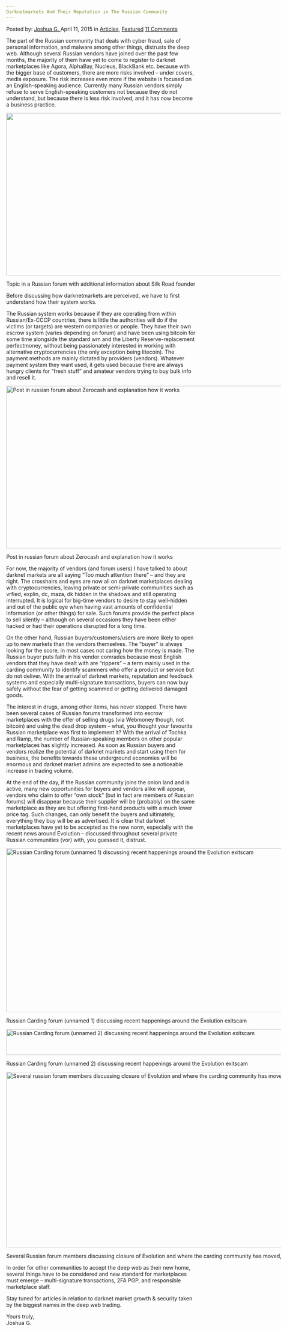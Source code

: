 ```yaml
---
Darknetmarkets And Their Reputation in The Russian Community
---
```

<article class="post-listing post-9875 post type-post status-publish format-standard has-post-thumbnail hentry category-deepdot-news tag-community tag-darknetmarkets tag-reputation tag-russian">
    <div class="post-inner">
    <p class="post-meta">
    <span>Posted by: <a href="https://www.deepdotweb.com/author/joshuag/" title="">Joshua G. </a></span>
    <span>April 11, 2015</span>
    <span>in <a href="https://www.deepdotweb.com/category/articles/" rel="category tag">Articles</a>, <a href="https://www.deepdotweb.com/category/deepdot-news/" rel="category tag">Featured</a></span>
    <span><a href="https://www.deepdotweb.com/2015/04/11/darknetmarkets-and-their-reputation-in-the-russian-community/#comments">11 Comments</a></span>
    </p>
    <div class="clear"></div>
    <div class="entry">
    <p>The part of the Russian community that deals with cyber fraud, sale of personal information, and malware among other things, distrusts the deep web. Although several Russian vendors have joined over the past few months, the majority of them have yet to come to register to darknet marketplaces like Agora, AlphaBay, Nucleus, BlackBank etc. because with the bigger base of customers, there are more risks involved &#8211; under covers, media exposure. The risk increases even more if the website is focused on an English-speaking audience. Currently many Russian vendors simply refuse to serve English-speaking customers not because they do not understand, but because there is less risk involved, and it has now become a business practice.</p>
    <div id="attachment_9880" style="width: 1096px" class="wp-caption aligncenter"><a href="http://www.deepdotweb.com/wp-content/uploads/2015/04/3.jpg"><img class="wp-image-9880 size-full" src="https://www.deepdotweb.com/wp-content/uploads/2015/04/3.jpg" alt="" width="1086" height="432" srcset="https://www.deepdotweb.com/wp-content/uploads/2015/04/3.jpg 1086w, https://www.deepdotweb.com/wp-content/uploads/2015/04/3-300x119.jpg 300w, https://www.deepdotweb.com/wp-content/uploads/2015/04/3-1024x407.jpg 1024w" sizes="(max-width: 1086px) 100vw, 1086px"/></a><p class="wp-caption-text">Topic in a Russian forum with additional information about Silk Road founder</p></div>
    <p>Before discussing how darknetmarkets are perceived, we have to first understand how their system works.</p>
    <p>The Russian system works because if they are operating from within Russian/Ex-CCCP countries, there is little the authorities will do if the victims (or targets) are western companies or people. They have their own escrow system (varies depending on forum) and have been using bitcoin for some time alongside the standard wm and the Liberty Reserve-replacement perfectmoney, without being passionately interested in working with alternative cryptocurrencies (the only exception being litecoin). The payment methods are mainly dictated by providers (vendors). Whatever payment system they want used, it gets used because there are always hungry clients for &#8220;fresh stuff&#8221; and amateur vendors trying to buy bulk info and resell it.</p>
    <div id="attachment_9879" style="width: 1096px" class="wp-caption aligncenter"><a href="http://www.deepdotweb.com/wp-content/uploads/2015/04/2.jpg"><img class="size-full wp-image-9879" src="https://www.deepdotweb.com/wp-content/uploads/2015/04/2.jpg" alt="Post in russian forum about Zerocash and explanation how it works" width="1086" height="432" srcset="https://www.deepdotweb.com/wp-content/uploads/2015/04/2.jpg 1086w, https://www.deepdotweb.com/wp-content/uploads/2015/04/2-300x119.jpg 300w, https://www.deepdotweb.com/wp-content/uploads/2015/04/2-1024x407.jpg 1024w" sizes="(max-width: 1086px) 100vw, 1086px"/></a><p class="wp-caption-text">Post in russian forum about Zerocash and explanation how it works</p></div>
    <p>For now, the majority of vendors (and forum users) I have talked to about darknet markets are all saying &#8220;Too much attention there&#8221; &#8211; and they are right. The crosshairs and eyes are now all on darknet marketplaces dealing with cryptocurrencies, leaving private or semi-private communities such as vrfied, explin, dc, maza, dk hidden in the shadows and still operating interrupted. It is logical for big-time vendors to desire to stay well-hidden and out of the public eye when having vast amounts of confidential information (or other things) for sale. Such forums provide the perfect place to sell silently &#8211; although on several occasions they have been either hacked or had their operations disrupted for a long time.</p>
    <p>On the other hand, Russian buyers/customers/users are more likely to open up to new markets than the vendors themselves. The &#8220;buyer&#8221; is always looking for the score, in most cases not caring how the money is made. The Russian buyer puts faith in his vendor comrades because most English vendors that they have dealt with are &#8220;rippers&#8221; – a term mainly used in the carding community to identify scammers who offer a product or service but do not deliver. With the arrival of darknet markets, reputation and feedback systems and especially multi-signature transactions, buyers can now buy safely without the fear of getting scammed or getting delivered damaged goods.</p>
    <p>The interest in drugs, among other items, has never stopped. There have been several cases of Russian forums transformed into escrow marketplaces with the offer of selling drugs (via Webmoney though, not bitcoin) and using the dead drop system &#8211; what, you thought your favourite Russian marketplace was first to implement it? With the arrival of Tochka and Ramp, the number of Russian-speaking members on other popular marketplaces has slightly increased. As soon as Russian buyers and vendors realize the potential of darknet markets and start using them for business, the benefits towards these underground economies will be enormous and darknet market admins are expected to see a noticeable increase in trading volume.</p>
    <p>At the end of the day, if the Russian community joins the onion land and is active, many new opportunities for buyers and vendors alike will appear, vendors who claim to offer &#8220;own stock&#8221; (but in fact are members of Russian forums) will disappear because their supplier will be (probably) on the same marketplace as they are but offering first-hand products with a much lower price tag. Such changes, can only benefit the buyers and ultimately, everything they buy will be as advertised. It is clear that darknet marketplaces have yet to be accepted as the new norm, especially with the recent news around Evolution &#8211; discussed throughout several private Russian communities (vor) with, you guessed it, distrust.</p>
    <div id="attachment_9878" style="width: 1183px" class="wp-caption aligncenter"><a href="http://www.deepdotweb.com/wp-content/uploads/2015/04/1.jpg"><img class="size-full wp-image-9878" src="https://www.deepdotweb.com/wp-content/uploads/2015/04/1.jpg" alt="Russian Carding forum (unnamed 1) discussing recent happenings around the Evolution exitscam" width="1173" height="436" srcset="https://www.deepdotweb.com/wp-content/uploads/2015/04/1.jpg 1173w, https://www.deepdotweb.com/wp-content/uploads/2015/04/1-300x112.jpg 300w, https://www.deepdotweb.com/wp-content/uploads/2015/04/1-1024x381.jpg 1024w" sizes="(max-width: 1173px) 100vw, 1173px"/></a><p class="wp-caption-text">Russian Carding forum (unnamed 1) discussing recent happenings around the Evolution exitscam</p></div>
    <div id="attachment_9881" style="width: 1007px" class="wp-caption aligncenter"><a href="http://www.deepdotweb.com/wp-content/uploads/2015/04/4.jpg"><img class="size-full wp-image-9881" src="https://www.deepdotweb.com/wp-content/uploads/2015/04/4.jpg" alt="Russian Carding forum (unnamed 2) discussing recent happenings around the Evolution exitscam" width="997" height="69" srcset="https://www.deepdotweb.com/wp-content/uploads/2015/04/4.jpg 997w, https://www.deepdotweb.com/wp-content/uploads/2015/04/4-300x21.jpg 300w, https://www.deepdotweb.com/wp-content/uploads/2015/04/4-995x69.jpg 995w" sizes="(max-width: 997px) 100vw, 997px"/></a><p class="wp-caption-text">Russian Carding forum (unnamed 2) discussing recent happenings around the Evolution exitscam</p></div>
    <div id="attachment_9882" style="width: 1265px" class="wp-caption aligncenter"><a href="http://www.deepdotweb.com/wp-content/uploads/2015/04/5.jpg"><img class="size-full wp-image-9882" src="https://www.deepdotweb.com/wp-content/uploads/2015/04/5.jpg" alt="Several russian forum members discussing closure of Evolution and where the carding community has moved, one user explains it moved to AlphaBay" width="1255" height="467" srcset="https://www.deepdotweb.com/wp-content/uploads/2015/04/5.jpg 1255w, https://www.deepdotweb.com/wp-content/uploads/2015/04/5-300x112.jpg 300w, https://www.deepdotweb.com/wp-content/uploads/2015/04/5-1024x381.jpg 1024w" sizes="(max-width: 1255px) 100vw, 1255px"/></a><p class="wp-caption-text">Several Russian forum members discussing closure of Evolution and where the carding community has moved, one user explains it moved to AlphaBay</p></div>
    <p>In order for other communities to accept the deep web as their new home, several things have to be considered and new standard for marketplaces must emerge &#8211; multi-signature transactions, 2FA PGP, and responsible marketplace staff.</p>
    <p>Stay tuned for articles in relation to darknet market growth &amp; security taken by the biggest names in the deep web trading.</p>
    <p>Yours truly,<br/>
    Joshua G.</p>
    </div>
    <span style="display:none"><a href="https://www.deepdotweb.com/tag/community/" rel="tag">community</a> <a href="https://www.deepdotweb.com/tag/darknetmarkets/" rel="tag">darknetmarkets</a> <a href="https://www.deepdotweb.com/tag/reputation/" rel="tag">reputation</a> <a href="https://www.deepdotweb.com/tag/russian/" rel="tag">russian</a></span> <span style="display:none" class="updated">2015-04-11</span>
    <div style="display:none" class="vcard author" itemprop="author" itemscope itemtype="http://schema.org/Person"><strong class="fn" itemprop="name"><a href="https://www.deepdotweb.com/author/joshuag/" title="Posts by Joshua G." rel="author">Joshua G.</a></strong></div>
    </div>
</article>

